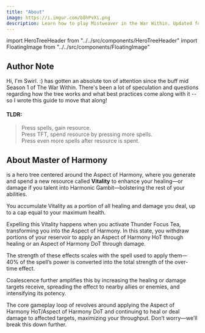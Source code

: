 ```yaml
---
title: "About"
image: https://i.imgur.com/b8hPvXi.png
description: Learn how to play Mistweaver in the War Within. Updated for 11.1.
---
```


import HeroTreeHeader from "../../src/components/HeroTreeHeader"
import FloatingImage from "../../src/components/FloatingImage"

## Author Note

Hi, I'm Swirl. :) <HeroTreeHeader heroTree="Master of Harmony" showImage={false}/> has gotten an absolute ton of attention since the buff mid Season 1 of The War Within. There's been a lot of speculation and questions regarding how the tree works and what best practices come along with it -- so I wrote this guide to move that along!

#### TLDR:
> Press spells, gain resource.  
> Press TFT, spend resource by pressing more spells.  
> Press even more spells after resource is spent.

## About Master of Harmony

<HeroTreeHeader heroTree="Master of Harmony"/> is a hero tree centered around the <WH>Aspect of Harmony</WH>, where you generate and spend a new resource called **Vitality** to enhance your healing—or damage if you talent into <WH>Harmonic Gambit</WH>—bolstering the rest of your abilities.

You accumulate Vitality as a portion of all healing and damage you deal, up to a cap equal to your maximum health.

Expelling this Vitality happens when you activate <WH>Thunder Focus Tea</WH>, transforming you into the <WH>Aspect of Harmony</WH>. In this state, you withdraw portions of your reservoir to apply an <WH>Aspect of Harmony HoT</WH> through healing or an <WH>Aspect of Harmony DoT</WH> through damage.

The strength of these effects scales with the spell used to apply them—40% of the spell’s power is converted into the total strength of the over-time effect.

<WH>Coalescence</WH> further amplifies this by increasing the healing or damage targets receive, spreading the effect to nearby allies or enemies, and intensifying its potency.

The core gameplay loop of <HeroTreeHeader heroTree="Master of Harmony" showImage={false}/> revolves around applying the <WH short="HoT">Aspect of Harmony HoT</WH>/<WH short="DoT">Aspect of Harmony DoT</WH> and continuing to heal or deal damage to affected targets, maximizing your throughput. Don’t worry—we’ll break this down further.